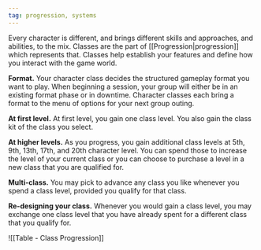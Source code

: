```yaml
---
tag: progression, systems
---
```

Every character is different, and brings different skills and approaches, and abilities, to the mix. Classes are the part of [[Progression|progression]] which represents that. Classes help establish your features and define how you interact with the game world.

**Format.** Your character class decides the structured gameplay format you want to play. When beginning a session, your group will either be in an existing format phase or in downtime. Character classes each bring a format to the menu of options for your next group outing.

**At first level.** At first level, you gain one class level. You also gain the class kit of the class you select.

**At higher levels.** As you progress, you gain additional class levels at 5th, 9th, 13th, 17th, and 20th character level. You can spend those to increase the level of your current class or you can choose to purchase a level in a new class that you are qualified for.

**Multi-class.** You may pick to advance any class you like whenever you spend a class level, provided you qualify for that class.

**Re-designing your class.** Whenever you would gain a class level, you may exchange one class level that you have already spent for a different class that you qualify for.

![[Table - Class Progression]]